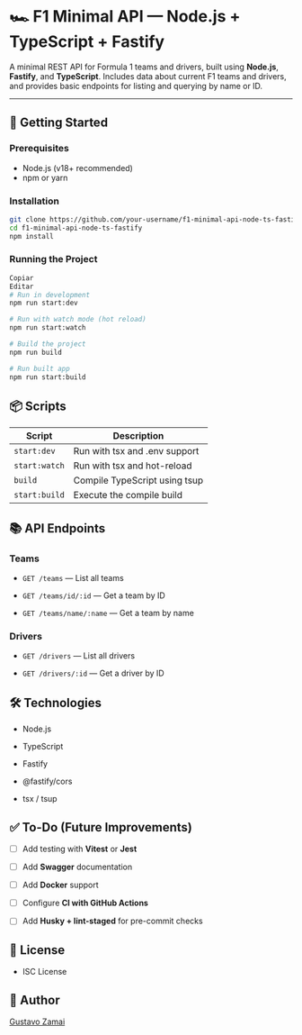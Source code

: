 # 🏎️ F1 Minimal API — Node.js + TypeScript + Fastify

A minimal REST API for Formula 1 teams and drivers, built using **Node.js**, **Fastify**, and **TypeScript**. Includes data about current F1 teams and drivers, and provides basic endpoints for listing and querying by name or ID.

---

## 🚀 Getting Started

### Prerequisites

- Node.js (v18+ recommended)
- npm or yarn

### Installation

```bash
git clone https://github.com/your-username/f1-minimal-api-node-ts-fastify.git
cd f1-minimal-api-node-ts-fastify
npm install
```
### Running the Project
```bash
Copiar
Editar
# Run in development
npm run start:dev

# Run with watch mode (hot reload)
npm run start:watch

# Build the project
npm run build

# Run built app
npm run start:build
```
## 📦 Scripts

| Script         | Description                    |
|----------------|--------------------------------|
| `start:dev`    | Run with tsx and .env support  |
| `start:watch`  | Run with tsx and hot-reload    |
| `build`        | Compile TypeScript using tsup  |
| `start:build`  | Execute the compile build      |


## 📚 API Endpoints
### Teams
- `GET /teams` — List all teams

- `GET /teams/id/:id` — Get a team by ID

- `GET /teams/name/:name` — Get a team by name

### Drivers
- `GET /drivers` — List all drivers

- `GET /drivers/:id` — Get a driver by ID

## 🛠️ Technologies
- Node.js

- TypeScript

- Fastify

- @fastify/cors

- tsx / tsup

## ✅ To-Do (Future Improvements)
- [ ] Add testing with **Vitest** or **Jest**

- [ ] Add **Swagger** documentation

- [ ] Add **Docker** support

- [ ] Configure **CI with GitHub Actions**

- [ ] Add **Husky + lint-staged** for pre-commit checks

## 📄 License
- ISC License

## 👤 Author
[Gustavo Zamai](https://github.com/Gustavo-Zamai)
